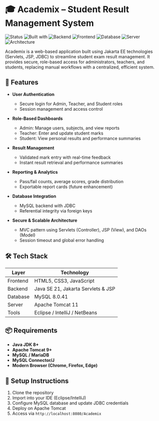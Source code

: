 # 🎓 Academix – Student Result Management System

![Status](https://img.shields.io/badge/status-Completed-brightgreen)
![Built with](https://img.shields.io/badge/built%20with-Jakarta%20EE-blue)
![Backend](https://img.shields.io/badge/backend-Java%20SE%2021-yellow)
![Frontend](https://img.shields.io/badge/frontend-HTML%2C%20CSS%2C%20JSP-pink)
![Database](https://img.shields.io/badge/database-MySQL-orange)
![Server](https://img.shields.io/badge/server-Apache%20Tomcat-9cf)
![Architecture](https://img.shields.io/badge/architecture-MVC-purple)

Academix is a web-based application built using Jakarta EE technologies (Servlets, JSP, JDBC) to streamline student exam result management. It provides secure, role-based access for administrators, teachers, and students, replacing manual workflows with a centralized, efficient system.

## 🚀 Features

- **User Authentication**
  - Secure login for Admin, Teacher, and Student roles
  - Session management and access control

- **Role-Based Dashboards**
  - Admin: Manage users, subjects, and view reports
  - Teacher: Enter and update student marks
  - Student: View personal results and performance summaries

- **Result Management**
  - Validated mark entry with real-time feedback
  - Instant result retrieval and performance summaries

- **Reporting & Analytics**
  - Pass/fail counts, average scores, grade distribution
  - Exportable report cards (future enhancement)

- **Database Integration**
  - MySQL backend with JDBC
  - Referential integrity via foreign keys

- **Secure & Scalable Architecture**
  - MVC pattern using Servlets (Controller), JSP (View), and DAOs (Model)
  - Session timeout and global error handling

## 🛠️ Tech Stack

| Layer       | Technology                          |
|-------------|-------------------------------------|
| Frontend    | HTML5, CSS3, JavaScript             |
| Backend     | Java SE 21, Jakarta Servlets & JSP  |
| Database    | MySQL 8.0.41                        |
| Server      | Apache Tomcat 11                    |
| Tools       | Eclipse / IntelliJ / NetBeans       |

## 📦 Requirements

- **Java JDK 8+**
- **Apache Tomcat 9+**
- **MySQL / MariaDB**
- **MySQL Connector/J**
- **Modern Browser (Chrome, Firefox, Edge)**

## 📌 Setup Instructions

1. Clone the repository
2. Import into your IDE (Eclipse/IntelliJ)
3. Configure MySQL database and update JDBC credentials
4. Deploy on Apache Tomcat
5. Access via `http://localhost:8080/Academix`
